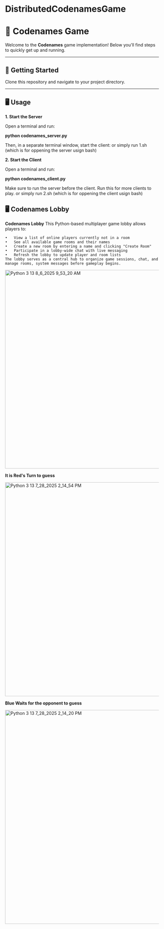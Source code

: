 # DistributedCodenamesGame


# 🎲 Codenames Game

Welcome to the **Codenames** game implementation! Below you'll find steps to quickly get up and running.

---

## 🚀 Getting Started

Clone this repository and navigate to your project directory.

---

## 🖥️ Usage

**1. Start the Server**
 
 Open a terminal and run:
 
 **python codenames_server.py**
 
 Then, in a separate terminal window, start the client:
 or simply run 1.sh (which is for oppening the server usign bash)
 
 **2. Start the Client**

 Open a terminal and run:
 
 **python codenames_client.py**
 
 Make sure to run the server before the client.
 Run this for more clients to play.
 or simply run 2.sh (which is for oppening the client usign bash)

## 🖥️ Codenames Lobby 

**Codenames Lobby**
    This Python-based multiplayer game lobby allows players to:

    
    •	View a list of online players currently not in a room
    •	See all available game rooms and their names  
    •	Create a new room by entering a name and clicking "Create Room"
    •	Participate in a lobby-wide chat with live messaging
    •	Refresh the lobby to update player and room lists    
    The lobby serves as a central hub to organize game sessions, chat, and manage rooms, system messages before gameplay begins.

<img width="1000" height="650" alt="Python 3 13 8_6_2025 9_53_20 AM" src="https://github.com/user-attachments/assets/b42202d3-291b-4e35-b9b8-524149a77d1e" />


  **It is Red's Turn to guess**

<img width="1000" height="700" alt="Python 3 13 7_28_2025 2_14_54 PM" src="https://github.com/user-attachments/assets/1d154acf-0460-4348-ae11-7dccb20a7bfc" />

  **Blue Waits for the opponent to guess**

<img width="1000" height="700" alt="Python 3 13 7_28_2025 2_14_20 PM" src="https://github.com/user-attachments/assets/49fad4b8-9fef-4a9b-90be-1db919bc1366" />
